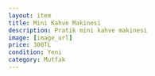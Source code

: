```yaml
---
layout: item
title: Mini Kahve Makinesi
description: Pratik mini kahve makinesi
image: [image_url]
price: 300TL
condition: Yeni
category: Mutfak
---
```

